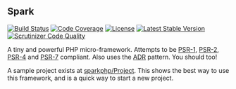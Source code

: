 ## Spark
[![Build Status](https://img.shields.io/travis/sparkphp/Spark.svg)](https://travis-ci.org/sparkphp/Spark)
[![Code Coverage](https://img.shields.io/coveralls/sparkphp/Spark.svg)](https://coveralls.io/r/sparkphp/Spark)
[![License](https://img.shields.io/packagist/l/sparkphp/Spark.svg)](https://github.com/sparkphp/Spark/blob/master/LICENSE)
[![Latest Stable Version](https://img.shields.io/packagist/v/sparkphp/Spark.svg)](https://packagist.org/packages/sparkphp/Spark)
[![Scrutinizer Code Quality](https://img.shields.io/scrutinizer/g/sparkphp/Spark.svg)](https://scrutinizer-ci.com/g/sparkphp/Spark/?branch=master)

A tiny and powerful PHP micro-framework. Attempts to be [PSR-1](http://www.php-fig.org/psr/psr-1/),
[PSR-2](http://www.php-fig.org/psr/psr-2/), [PSR-4](http://www.php-fig.org/psr/psr-4/) and
[PSR-7](http://www.php-fig.org/psr/psr-7/) compliant. Also uses the [ADR](https://github.com/pmjones/adr)
pattern. You should too!

A sample project exists at [sparkphp/Project](https://github.com/sparkphp/Project). This shows the best
way to use this framework, and is a quick way to start a new project.